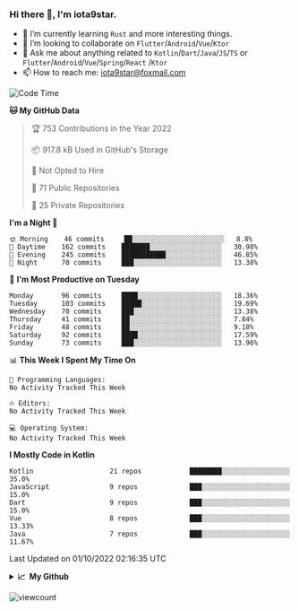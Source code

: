 ### Hi there 👋, I'm iota9star.

- 🌱 I’m currently learning `Rust` and more interesting things.
- 👯 I’m looking to collaborate on `Flutter`/`Android`/`Vue`/`Ktor`
- 💬 Ask me about anything related to `Kotlin`/`Dart`/`Java`/`JS`/`TS` or `Flutter`/`Android`/`Vue`/`Spring`/`React`
  /`Ktor`
- 📫 How to reach me: [iota9star@foxmail.com](iota9star@foxmail.com)



<!--START_SECTION:waka-->
![Code Time](http://img.shields.io/badge/Code%20Time-3%2C090%20hrs%2054%20mins-blue)

**🐱 My GitHub Data** 

> 🏆 753 Contributions in the Year 2022
 > 
> 📦 917.8 kB Used in GitHub's Storage 
 > 
> 🚫 Not Opted to Hire
 > 
> 📜 71 Public Repositories 
 > 
> 🔑 25 Private Repositories  
 > 
**I'm a Night 🦉** 

```text
🌞 Morning    46 commits     ██░░░░░░░░░░░░░░░░░░░░░░░   8.8% 
🌆 Daytime    162 commits    ███████░░░░░░░░░░░░░░░░░░   30.98% 
🌃 Evening    245 commits    ███████████░░░░░░░░░░░░░░   46.85% 
🌙 Night      70 commits     ███░░░░░░░░░░░░░░░░░░░░░░   13.38%

```
📅 **I'm Most Productive on Tuesday** 

```text
Monday       96 commits     ████░░░░░░░░░░░░░░░░░░░░░   18.36% 
Tuesday      103 commits    █████░░░░░░░░░░░░░░░░░░░░   19.69% 
Wednesday    70 commits     ███░░░░░░░░░░░░░░░░░░░░░░   13.38% 
Thursday     41 commits     ██░░░░░░░░░░░░░░░░░░░░░░░   7.84% 
Friday       48 commits     ██░░░░░░░░░░░░░░░░░░░░░░░   9.18% 
Saturday     92 commits     ████░░░░░░░░░░░░░░░░░░░░░   17.59% 
Sunday       73 commits     ███░░░░░░░░░░░░░░░░░░░░░░   13.96%

```


📊 **This Week I Spent My Time On** 

```text
💬 Programming Languages: 
No Activity Tracked This Week

🔥 Editors: 
No Activity Tracked This Week

💻 Operating System: 
No Activity Tracked This Week

```

**I Mostly Code in Kotlin** 

```text
Kotlin                   21 repos            ████████░░░░░░░░░░░░░░░░░   35.0% 
JavaScript               9 repos             ███░░░░░░░░░░░░░░░░░░░░░░   15.0% 
Dart                     9 repos             ███░░░░░░░░░░░░░░░░░░░░░░   15.0% 
Vue                      8 repos             ███░░░░░░░░░░░░░░░░░░░░░░   13.33% 
Java                     7 repos             ███░░░░░░░░░░░░░░░░░░░░░░   11.67%

```



 Last Updated on 01/10/2022 02:16:35 UTC
<!--END_SECTION:waka-->

<details>
  <summary><b>📈&nbsp;&nbsp;My Github</b></summary>
  <br>
  <img src='https://github-profile-trophy.vercel.app/?username=iota9star'>
  <img src='https://bad-apple-github-readme.vercel.app/api?show_bg=1&username=iota9star&hide_title=true'>
  <img src='http://cr-skills-chart-widget.azurewebsites.net/api/api?username=iota9star'>
</details>


![viewcount](https://count.getloli.com/get/@iota9star?theme=rule34)

